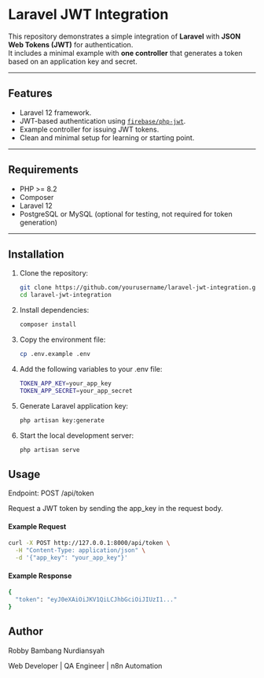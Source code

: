 # Laravel JWT Integration

This repository demonstrates a simple integration of **Laravel** with **JSON Web Tokens (JWT)** for authentication.  
It includes a minimal example with **one controller** that generates a token based on an application key and secret.

---

## Features
- Laravel 12 framework.
- JWT-based authentication using [`firebase/php-jwt`](https://github.com/firebase/php-jwt).
- Example controller for issuing JWT tokens.
- Clean and minimal setup for learning or starting point.

---

## Requirements
- PHP >= 8.2
- Composer
- Laravel 12
- PostgreSQL or MySQL (optional for testing, not required for token generation)

---

## Installation
1. Clone the repository:
   ```bash
   git clone https://github.com/yourusername/laravel-jwt-integration.git
   cd laravel-jwt-integration

2. Install dependencies:
   ```bash
   composer install

3. Copy the environment file:
   ```bash
   cp .env.example .env
   
4. Add the following variables to your .env file:
   ```bash
   TOKEN_APP_KEY=your_app_key
   TOKEN_APP_SECRET=your_app_secret
   
5. Generate Laravel application key:
   ```bash
   php artisan key:generate

6. Start the local development server:
   ```bash
   php artisan serve

## Usage
Endpoint: POST /api/token

Request a JWT token by sending the app_key in the request body.

#### Example Request
```bash
curl -X POST http://127.0.0.1:8000/api/token \
  -H "Content-Type: application/json" \
  -d '{"app_key": "your_app_key"}'
```

#### Example Response
```bash
{
  "token": "eyJ0eXAiOiJKV1QiLCJhbGciOiJIUzI1..."
}
```

## Author

Robby Bambang Nurdiansyah

Web Developer | QA Engineer | n8n Automation

